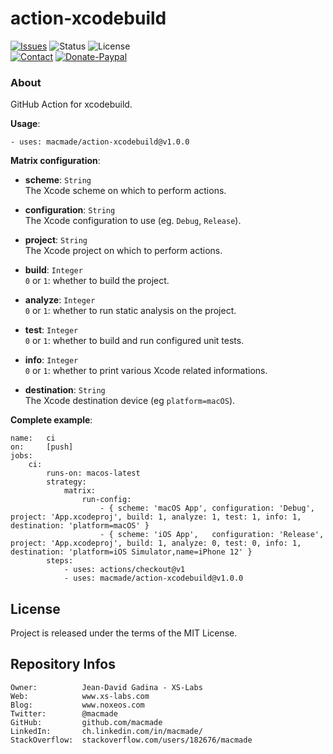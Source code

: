 action-xcodebuild
=================

[![Issues](http://img.shields.io/github/issues/macmade/action-xcodebuild.svg)](https://github.com/macmade/action-xcodebuild/issues)
![Status](https://img.shields.io/badge/status-active-brightgreen.svg)
![License](https://img.shields.io/badge/license-mit-brightgreen.svg)  
[![Contact](https://img.shields.io/badge/follow-@macmade-blue.svg?logo=twitter&style=social)](https://twitter.com/macmade)
[![Donate-Paypal](https://img.shields.io/badge/donate-paypal-pink.svg?logo=github-sponsors&style=social)](https://paypal.me/xslabs)

### About

GitHub Action for xcodebuild.

**Usage**:

    - uses: macmade/action-xcodebuild@v1.0.0

**Matrix configuration**:

  - **scheme**: `String`  
    The Xcode scheme on which to perform actions.  
    
  - **configuration**: `String`  
    The Xcode configuration to use (eg. `Debug`, `Release`).  
    
  - **project**: `String`  
    The Xcode project on which to perform actions.  
    
  - **build**: `Integer`  
    `0` or `1`: whether to build the project.
    
  - **analyze**: `Integer`  
    `0` or `1`: whether to run static analysis on the project.
    
  - **test**: `Integer`  
    `0` or `1`: whether to build and run configured unit tests.
    
  - **info**: `Integer`  
    `0` or `1`: whether to print various Xcode related informations.
    
  - **destination**: `String`  
    The Xcode destination device (eg `platform=macOS`).  
    
**Complete example**:

    name:   ci
    on:     [push]
    jobs:
        ci:
            runs-on: macos-latest
            strategy:
                matrix:
                    run-config:
                        - { scheme: 'macOS App', configuration: 'Debug',   project: 'App.xcodeproj', build: 1, analyze: 1, test: 1, info: 1, destination: 'platform=macOS' }
                        - { scheme: 'iOS App',   configuration: 'Release', project: 'App.xcodeproj', build: 1, analyze: 0, test: 0, info: 1, destination: 'platform=iOS Simulator,name=iPhone 12' }
            steps:
                - uses: actions/checkout@v1
                - uses: macmade/action-xcodebuild@v1.0.0

License
-------

Project is released under the terms of the MIT License.

Repository Infos
----------------

    Owner:          Jean-David Gadina - XS-Labs
    Web:            www.xs-labs.com
    Blog:           www.noxeos.com
    Twitter:        @macmade
    GitHub:         github.com/macmade
    LinkedIn:       ch.linkedin.com/in/macmade/
    StackOverflow:  stackoverflow.com/users/182676/macmade
